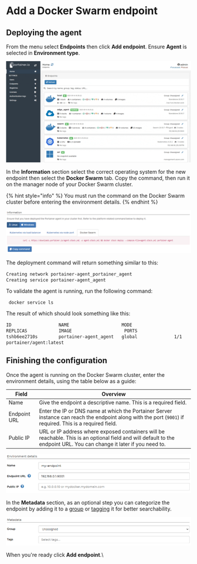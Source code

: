 # Add a Docker Swarm endpoint

## Deploying the agent

From the menu select **Endpoints** then click **Add endpoint**. Ensure **Agent** is selected in **Environment type**.

![](../../../.gitbook/assets/be-endpoints-add-1.gif)

In the **Information** section select the correct operating system for the new endpoint then select the **Docker Swarm** tab. Copy the command, then run it on the manager node of your Docker Swarm cluster.

{% hint style="info" %}
You must run the command on the Docker Swarm cluster before entering the environment details.
{% endhint %}

![An example command for a Linux endpoint](../../../.gitbook/assets/install-agent-swarm-linux-2.png)

The deployment command will return something similar to this:

```
Creating network portainer-agent_portainer_agent
Creating service portainer-agent_agent
```

To validate the agent is running,  run the following command:

```
 docker service ls
```

The result of which should look something like this:

```
ID                  NAME                    MODE                REPLICAS            IMAGE                    PORTS
tshb6ee2710s        portainer-agent_agent   global              1/1                 portainer/agent:latest
```

## Finishing the configuration

Once the agent is running on the Docker Swarm cluster, enter the environment details, using the table below as a guide:

| Field        | Overview                                                                                                                                                              |
| ------------ | --------------------------------------------------------------------------------------------------------------------------------------------------------------------- |
| Name         | Give the endpoint a descriptive name. This is a required field.                                                                                                       |
| Endpoint URL | Enter the IP or DNS name at which the Portainer Server instance can reach the endpoint along with the port (`9001`) if required. This is a required field.            |
| Public IP    | URL or IP address where exposed containers will be reachable. This is an optional field and will default to the endpoint URL. You can change it later if you need to. |

![](../../../.gitbook/assets/install-agent-swarm-linux-3.png)

In the **Metadata** section, as an optional step you can categorize the endpoint by adding it to a [group](../groups.md) or  [tagging](../tags.md) it for better searchability.

![](../../../.gitbook/assets/install-agent-swarm-linux-4.png)

When you're ready click **Add endpoint**.\
